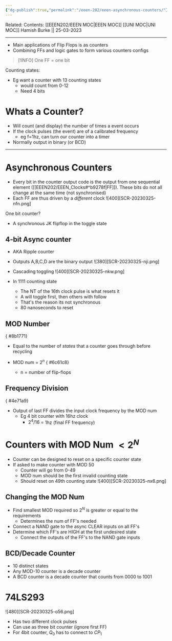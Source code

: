 ```yaml
---
{"dg-publish":true,"permalink":"/eeen-202/eeen-asynchronous-counters/"}
---
```


Related: 
Contents: [[EEEN202/EEEN MOC\|EEEN MOC]]
[[UNI MOC\|UNI MOC]]
Hamish Burke || 25-03-2023
***

- Main applications of Flip Flops is as counters
- Combining FFs and logic gates to form various counters configs

> [!INFO]
> One FF = one bit

Counting states:
- Eg want a counter with 13 counting states
	- would count from 0-12
	- Need 4 bits

# Whats a Counter?

- Will count (and display) the number of times a event occurs
- If the clock pulses (the event) are of a calibrated frequency
	- eg f=1hz, can turn our counter into a timer
- Normally output in binary (or BCD)


***

# Asynchronous Counters

- Every bit in the counter output code is the output from one sequential element ([[EEEN202/EEEN_Clocks#^b9278f\|FF]]). These bits do not all change at the same time (not synchronised)
- Each FF are thus driven by a *different* clock
![400][SCR-20230325-nfn.png]

One bit counter?
- A synchronous JK flipflop in the toggle state

## 4-bit Async counter

- AKA Ripple counter
- Outputs A,B,C,D are the binary output
![380][SCR-20230325-nji.png]

- Cascading toggling
![400][SCR-20230325-nkw.png]

- In 1111 counting state
	- The NT of the 16th clock pulse is what resets it
	- A will toggle first, then others with follow
	- That's the reason its not synchronous
	- 80 nanoseconds to reset

## MOD Number
{ #8b1771}


- Equal to the number of *states* that a counter goes through before recycling
- MOD num = $2^n$ 
{ #6c61c8}

	- n = number of flip-flops

## Frequency Division
{ #4e71a9}


- Output of last FF divides the input clock frequency by the MOD num
	- Eg 4 bit counter with 16hz clock
		- $2^4/16$ = 1hz (final FF frequency)

# Counters with MOD Num $<2^N$

- Counter can be designed to reset on a specific counter state
- If asked to make counter with MOD 50
	- Counter will go from 0-49
	- MOD num should be the first invalid counting state
	- Should reset on 49th counting state
![400][SCR-20230325-nx6.png]

## Changing the MOD Num

- Find smallest MOD required so $2^N$ is greater or equal to the requirements
	- Determines the num of FF's needed
- Connect a NAND gate to the async CLEAR inputs on all FF's
- Determine which FF's are HIGH at the first undesired state
	- Connect the outputs of the FF's to the NAND gate inputs

## BCD/Decade Counter

- 10 distinct states
- Any MOD-10 counter is a decade counter
- A BCD counter is a decade counter that counts from 0000 to 1001

# 74LS293

![480][SCR-20230325-o56.png]
- Has two different clock pulses
- Can use as three bit counter (ignore first FF)
- For 4bit counter, $Q_0$ has to connect to $CP_1$

